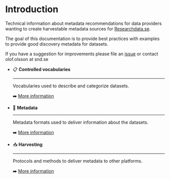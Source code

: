 # Introduction

Technical information about metadata recommendations for data providers wanting to create harvestable metadata sources for [Researchdata.se](https://researchdata.se).

The goal of this documentation is to provide best practices with examples to provide good discovery metadata for datasets.  

If you have a suggestion for improvements please file an [issue](https://github.com/researchdata-se/docs.researchdata.se/issues) or contact olof.olsson at snd.se


<div class="grid cards" markdown>

-   📋 __Controlled vocabularies__

    ---

    Vocabularies used to describe and categorize datasets.

    ➡️ [More information](./controlled-vocabularies/index.md)

-   📄 __Metadata__

    ---

    Metadata formats used to deliver information about the datasets.

    ➡️ [More information](./metadata/index.md)

-   📥 __Harvesting__

    ---

    Protocols and methods to deliver metadata to other platforms.

    ➡️ [More information](./harvesting/index.md)

</div>